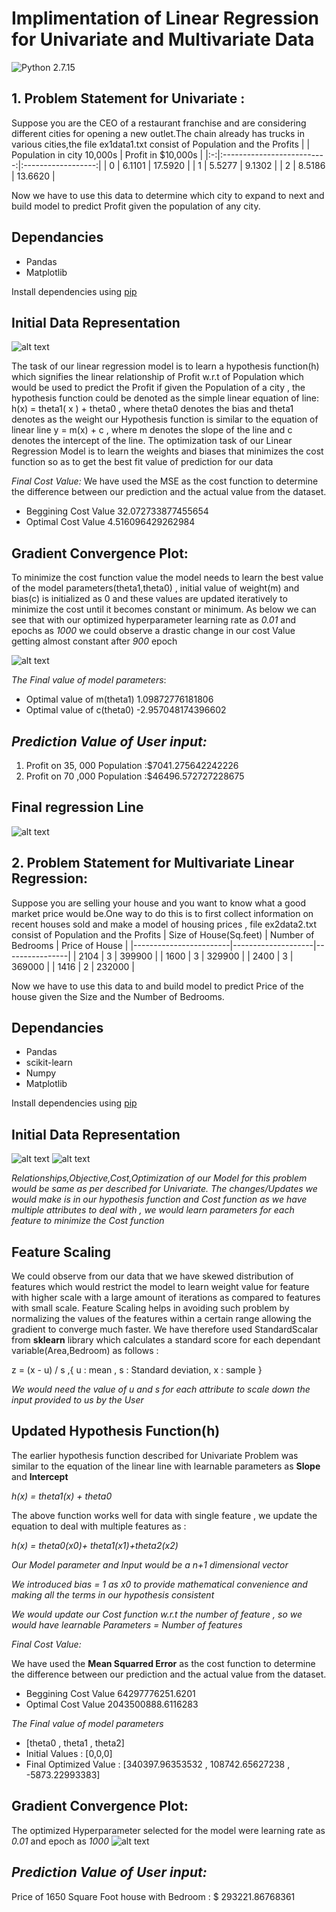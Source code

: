 # Implimentation of Linear Regression for Univariate and Multivariate Data 
![Python 2.7.15](https://img.shields.io/badge/Python-2.7.15-blue)
## 1. Problem Statement for Univariate :
Suppose you are the CEO of a restaurant franchise and are considering different cities for opening a new outlet.The chain already has trucks in various cities,the file ex1data1.txt consist of Population and the Profits
|   | Population in city 10,000s | Profit in $10,000s |
|:-:|:--------------------------:|:------------------:|
| 0 |           6.1101           |       17.5920      |
| 1 |           5.5277           |       9.1302       |
| 2 |           8.5186           |       13.6620      |

Now we have to use this data to determine which city to expand to next and build model to predict Profit given the population of any city.

## Dependancies
* Pandas
* Matplotlib

Install dependencies using [pip](https://pip.pypa.io/en/stable/)
## Initial Data Representation
![alt text](https://github.com/pawankumar94/Linear-regression-Single-and-Multiple/blob/master/ex1data1initialdatarep.PNG)

The task of our linear regression model is to learn a hypothesis function(h) which signifies the linear relationship of Profit w.r.t of Population which would be used to predict
the Profit if given the Population of a city , the hypothesis function could be denoted as the simple linear equation of line:
h(x) = theta1( x ) + theta0 ,  where theta0 denotes the bias and theta1 denotes as the weight 
our Hypothesis function is similar to the equation of linear line y = m(x) + c , where m denotes the slope of the line and c denotes the intercept of the line.
The optimization task of our Linear Regression Model is to learn the weights and biases that minimizes the cost function so as to get the best fit value of prediction for our data

*Final Cost Value:*
We have used the MSE as the cost function to determine the difference between our prediction and the actual value from the dataset.
- Beggining Cost Value 32.072733877455654
- Optimal Cost Value 4.516096429262984

## Gradient Convergence Plot:
To minimize the cost function value the model needs to learn the best value of the model parameters(theta1,theta0) , initial value of weight(m) and bias(c) is initialized as 0 and these values are updated iteratively to minimize the cost until it becomes constant or minimum.
As below we can see that with our optimized hyperparameter learning rate as *0.01* and epochs as *1000* we could observe a drastic change in our cost Value getting almost constant after *900* epoch

![alt text ](https://github.com/pawankumar94/Linear-regression-Single-and-Multiple/blob/master/gradient%20convergence%20plot%20ex1data.PNG)

*The Final value of model parameters*:
- Optimal value of m(theta1)  1.09872776181806
- Optimal value of c(theta0) -2.957048174396602

## *Prediction Value of User input:*
1. Profit on 35, 000 Population :$7041.275642242226 
2. Profit on 70 ,000 Population :$46496.572727228675

## Final regression Line
![alt text ](https://github.com/pawankumar94/Linear-regression-Single-and-Multiple/blob/master/RegressionLineex1data.PNG)


## 2. Problem Statement for Multivariate Linear Regression:
Suppose you are selling your house and you want to know what a good market price would be.One way to do this is to first collect information on recent houses sold and make a model of housing prices , file ex2data2.txt consist of Population and the Profits
| Size of House(Sq.feet) | Number of Bedrooms | Price of House |
|------------------------|--------------------|----------------|
| 2104                   | 3                  | 399900         |
| 1600                   | 3                  | 329900         |
| 2400                   | 3                  | 369000         |
| 1416                   | 2                  | 232000         |

Now we have to use this data to  and build model to predict Price of the house given the Size and the Number of Bedrooms.

## Dependancies
- Pandas
- scikit-learn
- Numpy 
- Matplotlib

Install dependencies using [pip](https://pip.pypa.io/en/stable/)

## Initial Data Representation
![alt text ](https://github.com/pawankumar94/Linear-regression-Single-and-Multiple/blob/master/MultivariateDataRep1.PNG)
![alt text ](https://github.com/pawankumar94/Linear-regression-Single-and-Multiple/blob/master/MultivariateDataRep2.PNG)

*Relationships,Objective,Cost,Optimization  of our Model for this problem would be same as per described for Univariate. The changes/Updates we would make is in our hypothesis function  and Cost function as we have multiple attributes to deal with , we would learn parameters for each feature to minimize the Cost function*

## Feature Scaling 

We could observe from our data that we have skewed distribution of features which would restrict the model to learn weight value for feature with higher scale with a large amount of iterations as compared to features with small scale. Feature Scaling helps in avoiding such problem by normalizing the values of the features within a certain range allowing the gradient to converge much faster.
We have therefore used StandardScalar from **sklearn** library which calculates a standard score for each dependant variable(Area,Bedroom) as follows :

z = (x - u) / s ,{ u : mean , s : Standard deviation, x : sample }

*We would need the value of u and s for each attribute to scale down the input provided to us by the User*

## Updated Hypothesis Function(h)

The earlier hypothesis function described for Univariate Problem was similar to the equation of the linear line with learnable parameters as **Slope** and **Intercept**

*h(x) = theta1(x) + theta0*

The above function works well for data with single feature , we update the equation to deal with multiple features as :

*h(x) = theta0(x0)+ theta1(x1)+theta2(x2)*

*Our Model parameter and Input would be a n+1 dimensional vector*

*We introduced bias = 1 as x0 to provide mathematical convenience and making all the terms in our hypothesis consistent*

*We would update our Cost function  w.r.t the number of feature , so we would have learnable Parameters = Number of features*

*Final Cost Value:*

We have used the **Mean Squarred Error** as the cost function to determine the difference between our prediction and the actual value from the dataset.

- Beggining Cost Value 64297776251.6201
- Optimal Cost Value   2043500888.6116283

*The Final value of model parameters*

- [theta0 , theta1 , theta2]
- Initial Values : [0,0,0]
- Final Optimized Value : [340397.96353532 , 108742.65627238 , -5873.22993383]

## Gradient Convergence Plot:
The optimized Hyperparameter selected for the model were learning rate as *0.01* and epoch as *1000* 
![alt text ](https://github.com/pawankumar94/Linear-regression-Single-and-Multiple/blob/master/gradient%20convergence%20plot%20ex1data2.PNG)

## *Prediction Value of User input:*
Price of 1650 Square Foot house with Bedroom : $ 293221.86768361

